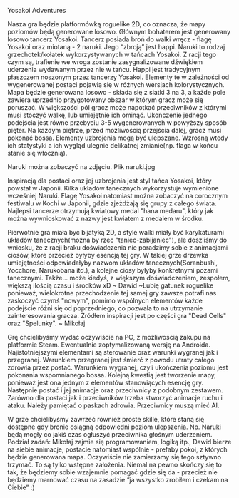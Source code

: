 Yosakoi Adventures


Nasza gra będzie platformówką roguelike 2D, co oznacza, że mapy poziomów będą generowane losowo. 
Głównym bohaterem jest generowany losowo tancerz Yosakoi. Tancerz posiada broń do walki wręcz - flagę Yosakoi oraz miotaną -  2 naruki. Jego “zbroją” jest happi. Naruki to rodzaj grzechotek/kołatek wykorzystywanych w tańcach Yosakoi. Z racji tego czym są, trafienie we wroga zostanie zasygnalizowane dźwiękiem uderzenia wydawanym przez nie w tańcu. Happi jest tradycyjnym płaszczem noszonym przez tancerzy Yosakoi. Elementy te w zależności od wygenerowanej postaci pojawią się w różnych wersjach kolorystycznych.
Mapa będzie generowana losowo - składa się z siatki 3 na 3, a każde pole zawiera uprzednio przygotowany obszar w którym gracz może się poruszać. 
W większości pól gracz może napotkać przeciwników z którymi musi stoczyć walkę, lub umiejętnie ich ominąć. Ukończenie jednego podejścia jest równe przebyciu 3-5 wygenerowanych w powyższy sposób pięter. Na każdym piętrze, przed możliwością przejścia dalej, gracz musi pokonać bossa. 
Elementy uzbrojenia mogą być ulepszane.
Wzrosną wtedy ich statystyki a ich wygląd ulegnie delikatnej zmianie(np. flaga w końcu stanie się włócznią).

Naruki można zobaczyć na zdjęciu. Plik naruki.jpg

Inspiracją dla postaci oraz jej uzbrojenia jest styl tańca Yosakoi, który powstał w Japonii.
Kilka układów tanecznych wykorzystuje wymienione wcześniej Naruki. Flagę Yosakoi natomiast można zobaczyć na corocznym festiwalu
w Kochi w Japonii, gdzie zjeżdżają się grupy z całego świata. Najlepsi tancerze otrzymują kwiatowy medal "hana medaru",
który jak można wywnioskować z nazwy jest kwiatem z medalem w środku.

Pierwotnie gra miała być bijatyką 2D, a style walki miały być karykaturami układów tanecznych(można by rzec "taniec-zabijaniec"), ale doszliśmy do wniosku, że z racji braku doświadczenia nie poradzimy sobie z animacjami ciosów, które przecież byłyby esencją tej gry. W takiej grze drzewka umiejętności odpowiadałyby nazwom układów tanecznych(Soranbushi, Yocchore, Narukobana itd.), a kolejne ciosy byłyby konkretnymi pozami tanecznymi. Także... może kiedyś, z większym doświadczeniem, zespołem, większą ilością czasu i środków xD ~ Dawid
~Lubię gatunek roguelike ponieważ, wielokrotne przechodzenie tej samej gry zawsze potrafi nas zaskoczyć czymś "nowym", pomimo wspólnych elementów każde podejście różni się od poprzedniego, co pozwala to na utrzymanie zainteresowania gracza. Źródłem inspiracji jest po części gra "Dead Cells" oraz "Spelunky". ~ Mikołaj

Grę chcielibyśmy wydać oczywiście na PC, z możliwością zakupu na platformie Steam. Ewentualnie zoptymalizowaną wersję na Androida.
Najistotniejszymi elementami są sterowanie oraz warunki wygranej jak i przegranej. Warunkiem przegranej jest śmierć z powodu utraty całego zdrowia przez postać. Warunkiem wygranej, czyli ukończenia poziomu jest pokonania wspomnianego bossa. Kolejną kwestią jest tworzenie mapy, ponieważ jest ona jednym z elementów stanowiących esencję gry. Następnie postać i jej animacje oraz przeciwnicy z podobnym zestawem. Zarówno dla postaci jak i przeciwników trzeba stworzyć animacje ruchu i ataku. Należy pamiętać o paskach zdrowia. Przeciwnicy muszą mieć AI. 

W grze chcielibyśmy zawrzeć również proste skille, które staną się dostępne gdy bronie osiągną odpowiedni poziom ulepszenia. Np. Naruki będą mogły co jakiś czas ogłuszyć przeciwnika głośnym uderzeniem.  
Podział zadań: Mikołaj zajmie się programowaniem, logiką itp., Dawid bierze na siebie animacje, postacie natomiast wspólnie - prefaby pokoi, z których będzie generowana mapa. Oczywiście nie zamierzamy się tego sztywno trzymać. To są tylko wstępne założenia. Niemal na pewno skończy się to tak, że będziemy sobie wzajemnie pomagać gdzie się da - przecież nie będziemy marnować czasu na zasadzie “ja wszystko zrobiłem i czekam na Ciebie” :)
